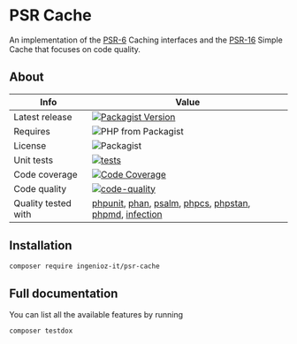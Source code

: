 # PSR Cache

An implementation of the [PSR-6](https://www.php-fig.org/psr/psr-6/) Caching interfaces and the [PSR-16](https://www.php-fig.org/psr/psr-16/) Simple Cache that focuses on code quality.

## About

| Info                | Value                                                                                                                                                                                                                                                                                                                                      |
|---------------------|--------------------------------------------------------------------------------------------------------------------------------------------------------------------------------------------------------------------------------------------------------------------------------------------------------------------------------------------|
| Latest release      | [![Packagist Version](https://img.shields.io/packagist/v/ingenioz-it/psr-cache)](https://packagist.org/packages/ingenioz-it/psr-cache)                                                                                                                                                                                               |
| Requires            | ![PHP from Packagist](https://img.shields.io/packagist/php-v/ingenioz-it/psr-cache.svg)                                                                                                                                                                                                                                                 |
| License             | ![Packagist](https://img.shields.io/packagist/l/ingenioz-it/psr-cache)                                                                                                                                                                                                                                                                  |
| Unit tests          | [![tests](https://github.com/IngeniozIT/psr-cache/actions/workflows/1-tests.yml/badge.svg)](https://github.com/IngeniozIT/psr-cache/actions/workflows/1-tests.yml)                                                                                                                                                           |
| Code coverage       | [![Code Coverage](https://codecov.io/gh/IngeniozIT/psr-cache/branch/master/graph/badge.svg)](https://codecov.io/gh/IngeniozIT/psr-cache)                                                                                                                                                                                     |
| Code quality        | [![code-quality](https://github.com/IngeniozIT/psr-cache/actions/workflows/2-code-quality.yml/badge.svg)](https://github.com/IngeniozIT/psr-cache/actions/workflows/2-code-quality.yml)                                                                                                                                      |
| Quality tested with | [phpunit](https://github.com/sebastianbergmann/phpunit), [phan](https://github.com/phan/phan), [psalm](https://github.com/vimeo/psalm), [phpcs](https://github.com/squizlabs/PHP_CodeSniffer), [phpstan](https://github.com/phpstan/phpstan), [phpmd](https://github.com/phpmd/phpmd), [infection](https://github.com/infection/infection) |

## Installation

```sh
composer require ingenioz-it/psr-cache
```

## Full documentation

You can list all the available features by running

```sh
composer testdox
```
